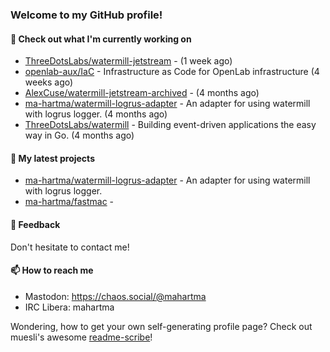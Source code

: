 ### Welcome to my GitHub profile!

#### 🔭 Check out what I'm currently working on

- [ThreeDotsLabs/watermill-jetstream](https://github.com/ThreeDotsLabs/watermill-jetstream) -  (1 week ago)
- [openlab-aux/IaC](https://github.com/openlab-aux/IaC) - Infrastructure as Code for OpenLab infrastructure (4 weeks ago)
- [AlexCuse/watermill-jetstream-archived](https://github.com/AlexCuse/watermill-jetstream-archived) -  (4 months ago)
- [ma-hartma/watermill-logrus-adapter](https://github.com/ma-hartma/watermill-logrus-adapter) - An adapter for using watermill with logrus logger. (4 months ago)
- [ThreeDotsLabs/watermill](https://github.com/ThreeDotsLabs/watermill) - Building event-driven applications the easy way in Go. (4 months ago)

#### 🌱 My latest projects

- [ma-hartma/watermill-logrus-adapter](https://github.com/ma-hartma/watermill-logrus-adapter) - An adapter for using watermill with logrus logger.
- [ma-hartma/fastmac](https://github.com/ma-hartma/fastmac) - 

#### 💬 Feedback

Don't hesitate to contact me!

#### 📫 How to reach me

- Mastodon: https://chaos.social/@mahartma
- IRC Libera: mahartma

Wondering, how to get your own self-generating profile page? 
Check out muesli's awesome [readme-scribe](https://github.com/muesli/readme-scribe)!
